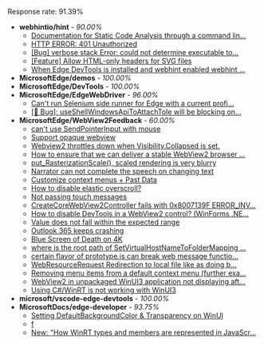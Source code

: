 Response rate: 91.39%

* **webhintio/hint** - _90.00%_
  * [Documentation for Static Code Analysis through a command lin...](https://github.com/webhintio/hint/issues/5383)
  * [HTTP ERROR: 401 Unauthorized](https://github.com/webhintio/hint/issues/5362)
  * [[Bug] verbose stack Error: could not determine executable to...](https://github.com/webhintio/hint/issues/5349)
  * [[Feature] Allow HTML-only headers for SVG files](https://github.com/webhintio/hint/issues/5281)
  * [When Edge DevTools is installed and webhint enabled webhint ...](https://github.com/webhintio/hint/issues/5364)
* **MicrosoftEdge/demos** - _100.00%_
* **MicrosoftEdge/DevTools** - _100.00%_
* **MicrosoftEdge/EdgeWebDriver** - _96.00%_
  * [Can't run Selenium side runner for Edge with a current profi...](https://github.com/MicrosoftEdge/EdgeWebDriver/issues/60)
  * [[🐛 Bug]: useShellWindowsApiToAttachToIe will be blocking on...](https://github.com/MicrosoftEdge/EdgeWebDriver/issues/34)
* **MicrosoftEdge/WebView2Feedback** - _60.00%_
  * [can't use SendPointerInput with mouse](https://github.com/MicrosoftEdge/WebView2Feedback/issues/3072)
  * [Support opaque webview](https://github.com/MicrosoftEdge/WebView2Feedback/issues/3071)
  * [Webview2 throttles down when Visibility.Collapsed is set.](https://github.com/MicrosoftEdge/WebView2Feedback/issues/3070)
  * [How to ensure that we can deliver a stable WebView2 browser ...](https://github.com/MicrosoftEdge/WebView2Feedback/issues/3066)
  * [put_RasterizationScale(), scaled rendering is very blurry](https://github.com/MicrosoftEdge/WebView2Feedback/issues/3060)
  * [Narrator can not complete the speech on changing text](https://github.com/MicrosoftEdge/WebView2Feedback/issues/3055)
  * [Customize context menus + Past Data](https://github.com/MicrosoftEdge/WebView2Feedback/issues/3053)
  * [How to disable elastic overscroll?](https://github.com/MicrosoftEdge/WebView2Feedback/issues/3016)
  * [Not passing touch messages](https://github.com/MicrosoftEdge/WebView2Feedback/issues/3015)
  * [CreateCoreWebView2Controller fails with 0x8007139F ERROR_INV...](https://github.com/MicrosoftEdge/WebView2Feedback/issues/3067)
  * [How to disable DevTools in a WebView2 control? (WinForms .NE...](https://github.com/MicrosoftEdge/WebView2Feedback/issues/3061)
  * [Value does not fall within the expected range](https://github.com/MicrosoftEdge/WebView2Feedback/issues/3059)
  * [Outlook 365 keeps crashing](https://github.com/MicrosoftEdge/WebView2Feedback/issues/3056)
  * [Blue Screen of Death on 4K](https://github.com/MicrosoftEdge/WebView2Feedback/issues/3046)
  * [where is the root path of SetVirtualHostNameToFolderMapping ...](https://github.com/MicrosoftEdge/WebView2Feedback/issues/3033)
  * [certain flavor of prototype.js can break web message functio...](https://github.com/MicrosoftEdge/WebView2Feedback/issues/3021)
  * [WebResourceRequest Redirection to local file like as doing b...](https://github.com/MicrosoftEdge/WebView2Feedback/issues/3020)
  * [Removing menu items from a default context menu (further exa...](https://github.com/MicrosoftEdge/WebView2Feedback/issues/3019)
  * [WebView2 in unpackaged WinUI3 application not displaying aft...](https://github.com/MicrosoftEdge/WebView2Feedback/issues/3018)
  * [Using C#/WinRT is not working with WinUI3](https://github.com/MicrosoftEdge/WebView2Feedback/issues/3017)
* **microsoft/vscode-edge-devtools** - _100.00%_
* **MicrosoftDocs/edge-developer** - _93.75%_
  * [Setting DefaultBackgroundColor & Transparency on WinUI](https://github.com/MicrosoftDocs/edge-developer/pull/2365)
  * [f](https://github.com/MicrosoftDocs/edge-developer/issues/2363)
  * [New: "How WinRT types and members are represented in JavaScr...](https://github.com/MicrosoftDocs/edge-developer/pull/2343)